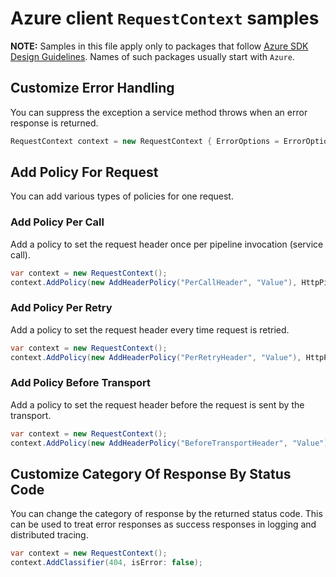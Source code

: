 # Azure client `RequestContext` samples

**NOTE:** Samples in this file apply only to packages that follow [Azure SDK Design Guidelines](https://azure.github.io/azure-sdk/dotnet_introduction.html). Names of such packages usually start with `Azure`.

## Customize Error Handling

You can suppress the exception a service method throws when an error response is returned.

```C# Snippet:ErrorOptionsNoThrow
RequestContext context = new RequestContext { ErrorOptions = ErrorOptions.NoThrow };
```

## Add Policy For Request

You can add various types of policies for one request.

### Add Policy Per Call

Add a policy to set the request header once per pipeline invocation (service call).

```C# Snippet:AddPolicyPerCall
var context = new RequestContext();
context.AddPolicy(new AddHeaderPolicy("PerCallHeader", "Value"), HttpPipelinePosition.PerCall);
```

### Add Policy Per Retry

Add a policy to set the request header every time request is retried.

```C# Snippet:AddPolicyPerRetry
var context = new RequestContext();
context.AddPolicy(new AddHeaderPolicy("PerRetryHeader", "Value"), HttpPipelinePosition.PerRetry);
```

### Add Policy Before Transport

Add a policy to set the request header before the request is sent by the transport.

```C# Snippet:AddPolicyBeforeTransport
var context = new RequestContext();
context.AddPolicy(new AddHeaderPolicy("BeforeTransportHeader", "Value"), HttpPipelinePosition.BeforeTransport);
```

## Customize Category Of Response By Status Code

You can change the category of response by the returned status code. This can be used to treat error responses as success responses in logging and distributed tracing.

```C# Snippet:Change404Category
var context = new RequestContext();
context.AddClassifier(404, isError: false);
```
